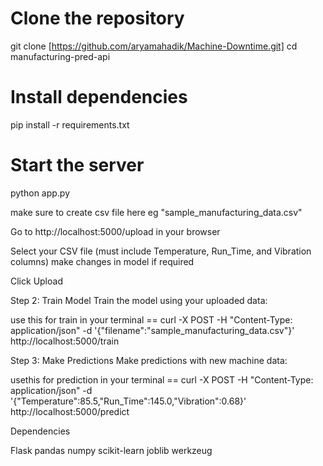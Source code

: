 # Clone the repository
git clone [https://github.com/aryamahadik/Machine-Downtime.git]
cd manufacturing-pred-api


# Install dependencies
pip install -r requirements.txt

# Start the server
python app.py


make sure to create csv file here eg "sample_manufacturing_data.csv"

Go to http://localhost:5000/upload in your browser

Select your CSV file (must include Temperature, Run_Time, and Vibration columns) make changes in model if required

Click Upload

Step 2: Train Model
Train the model using your uploaded data:

use this for train in your terminal == curl -X POST -H "Content-Type: application/json" -d '{"filename":"sample_manufacturing_data.csv"}' http://localhost:5000/train

Step 3: Make Predictions
Make predictions with new machine data:

usethis for prediction in your terminal == curl -X POST -H "Content-Type: application/json" -d '{"Temperature":85.5,"Run_Time":145.0,"Vibration":0.68}' http://localhost:5000/predict


Dependencies

Flask
pandas
numpy
scikit-learn
joblib
werkzeug
